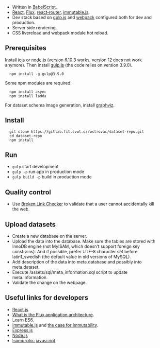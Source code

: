 - Written in [BabelScript](https://babeljs.io/).
- [React](http://facebook.github.io/react/), [Flux](https://facebook.github.io/flux/), [react-router](https://github.com/rackt/react-router), [immutable.js](http://facebook.github.io/immutable-js/).
- Dev stack based on [gulp.js](http://gulpjs.com/) and [webpack](http://webpack.github.io/) configured both for dev and production.
- Server side rendering.
- CSS livereload and webpack module hot reload.

## Prerequisites

Install [iojs](https://iojs.org/) or [node.js](http://nodejs.org) (version 6.10.3 works, version 12 does not work anymore).
Then install [gulp.js](http://gulpjs.com/) (the code relies on version 3.9.0).
```shell
  npm install -g gulp@3.9.0
```

Some npm modules are required.
```shell
  npm install async
  npm install ladda
```
For dataset schema image generation, install [graphviz](http://www.graphviz.org/).

## Install

```shell
  git clone https://gitlab.fit.cvut.cz/ostrovac/dataset-repo.git
  cd dataset-repo
  npm install
```

## Run

- `gulp` start development
- `gulp -p` run app in production mode
- `gulp build -p` build in production mode


## Quality control
- Use [Broken Link Checker](http://www.brokenlinkcheck.com/) to validate that a user cannot accidentally kill the web.

## Upload datasets
- Create a new database on the server.
- Upload the data into the database. Make sure the tables are stored with InnoDB engine (not MyISAM, which doesn't support foreign key constrains). And if possible, prefer UTF-8 character set before latin1_swedish (the default value in old versions of MySQL).
- Add description of the data into meta.database and possibly into meta.dataset.
- Execute /assets/sql/meta_information.sql script to update meta.information.
- Validate the change on the webpage.

## Useful links for developers
- [React.js](http://facebook.github.io/react/).
- [What is the Flux application architecture](https://medium.com/brigade-engineering/what-is-the-flux-application-architecture-b57ebca85b9e).
- [Learn ES6](https://babeljs.io/docs/learn-es6/).
- [Immutable.js](http://facebook.github.io/immutable-js/) and [the case for immutability](https://github.com/facebook/immutable-js/#the-case-for-immutability).
- [Express.js](http://expressjs.com/)
- [Node.js](http://nodejs.org/api/)
- [Isomorphic javascript](http://isomorphic.net/javascript)